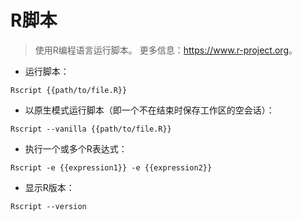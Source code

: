 # R脚本

> 使用R编程语言运行脚本。
> 更多信息：<https://www.r-project.org>。

- 运行脚本：

`Rscript {{path/to/file.R}}`

- 以原生模式运行脚本（即一个不在结束时保存工作区的空会话）：

`Rscript --vanilla {{path/to/file.R}}`

- 执行一个或多个R表达式：

`Rscript -e {{expression1}} -e {{expression2}}`

- 显示R版本：

`Rscript --version`